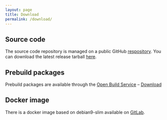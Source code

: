 ```yaml
---
layout: page
title: Download
permalink: /download/
---
```


## Source code
The source code repository is managed on a public GitHub <a href="https://github.com/jcorporation/myMPD/">respository</a>. You can download the latest release tarball <a href="https://github.com/jcorporation/myMPD/releases">here</a>.

## Prebuild packages
Prebuild packages are available through the <a href="https://build.opensuse.org/package/show/home:jcorporation/myMPD">Open Build Service</a> &ndash; <a href="https://download.opensuse.org/repositories/home:/jcorporation/">Download</a>

## Docker image
There is a docker image based on debian9-slim available on <a href="https://gitlab.com/jcorporation/myMPD/container_registry">GitLab</a>.
